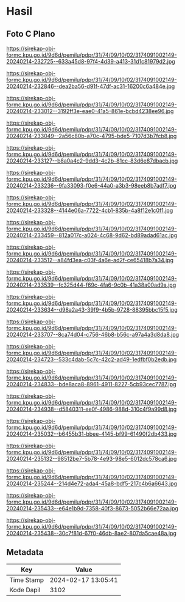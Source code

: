 # Hasil

## Foto C Plano

https://sirekap-obj-formc.kpu.go.id/9d6d/pemilu/pdpr/31/74/09/10/02/3174091002149-20240214-232725--633a45d8-97f4-4d39-a413-31d1c81979d2.jpg

https://sirekap-obj-formc.kpu.go.id/9d6d/pemilu/pdpr/31/74/09/10/02/3174091002149-20240214-232846--dea2ba56-d91f-47df-ac31-16200c6a484e.jpg

https://sirekap-obj-formc.kpu.go.id/9d6d/pemilu/pdpr/31/74/09/10/02/3174091002149-20240214-233012--3192ff3e-eae0-41a5-861e-bcbd4238ee96.jpg

https://sirekap-obj-formc.kpu.go.id/9d6d/pemilu/pdpr/31/74/09/10/02/3174091002149-20240214-233049--2a56c80b-a70c-4795-bde5-7107d3b7fcb8.jpg

https://sirekap-obj-formc.kpu.go.id/9d6d/pemilu/pdpr/31/74/09/10/02/3174091002149-20240214-233127--b8a0a4c2-9dd3-4c2b-81cc-83d6e87dbacb.jpg

https://sirekap-obj-formc.kpu.go.id/9d6d/pemilu/pdpr/31/74/09/10/02/3174091002149-20240214-233236--9fa33093-f0e6-44a0-a3b3-98eeb8b7adf7.jpg

https://sirekap-obj-formc.kpu.go.id/9d6d/pemilu/pdpr/31/74/09/10/02/3174091002149-20240214-233328--4144e06a-7722-4cb1-835b-4a8f12e1c0f1.jpg

https://sirekap-obj-formc.kpu.go.id/9d6d/pemilu/pdpr/31/74/09/10/02/3174091002149-20240214-233459--812a017c-a024-4c68-9d62-bd89adad61ac.jpg

https://sirekap-obj-formc.kpu.go.id/9d6d/pemilu/pdpr/31/74/09/10/02/3174091002149-20240214-233512--a84fd3ea-c03f-4a6e-ad2f-ce65418b7a34.jpg

https://sirekap-obj-formc.kpu.go.id/9d6d/pemilu/pdpr/31/74/09/10/02/3174091002149-20240214-233539--fc325d44-f69c-4fa6-9c0b-41a38a00ad9a.jpg

https://sirekap-obj-formc.kpu.go.id/9d6d/pemilu/pdpr/31/74/09/10/02/3174091002149-20240214-233634--d98a2a43-39f9-4b5b-9728-88395bbc15f5.jpg

https://sirekap-obj-formc.kpu.go.id/9d6d/pemilu/pdpr/31/74/09/10/02/3174091002149-20240214-233707--8ca74d04-c756-46b8-b56c-a97a4a3d8da8.jpg

https://sirekap-obj-formc.kpu.go.id/9d6d/pemilu/pdpr/31/74/09/10/02/3174091002149-20240214-234723--533c4dab-5c7c-42c2-ad49-1edfbf0b2edb.jpg

https://sirekap-obj-formc.kpu.go.id/9d6d/pemilu/pdpr/31/74/09/10/02/3174091002149-20240214-234833--bde8aca8-8961-4911-8227-5cb93cec7787.jpg

https://sirekap-obj-formc.kpu.go.id/9d6d/pemilu/pdpr/31/74/09/10/02/3174091002149-20240214-234938--d5840311-ee0f-4986-988d-310c4f9a99d8.jpg

https://sirekap-obj-formc.kpu.go.id/9d6d/pemilu/pdpr/31/74/09/10/02/3174091002149-20240214-235032--b6455b31-bbee-4145-bf99-61490f2db433.jpg

https://sirekap-obj-formc.kpu.go.id/9d6d/pemilu/pdpr/31/74/09/10/02/3174091002149-20240214-235132--98512be7-5b78-4e93-98e5-6012dc578ca6.jpg

https://sirekap-obj-formc.kpu.go.id/9d6d/pemilu/pdpr/31/74/09/10/02/3174091002149-20240214-235244--214d4e72-ada4-45a8-bdf5-217c4b6a6643.jpg

https://sirekap-obj-formc.kpu.go.id/9d6d/pemilu/pdpr/31/74/09/10/02/3174091002149-20240214-235433--e64e1b9d-7358-40f3-8673-5052b66e72aa.jpg

https://sirekap-obj-formc.kpu.go.id/9d6d/pemilu/pdpr/31/74/09/10/02/3174091002149-20240214-235438--30c7f81d-67f0-46db-8ae2-807da5cae48a.jpg


## Metadata

| Key        | Value               |
| ---------- | ------------------- |
| Time Stamp | 2024-02-17 13:05:41 |
| Kode Dapil | 3102                |



